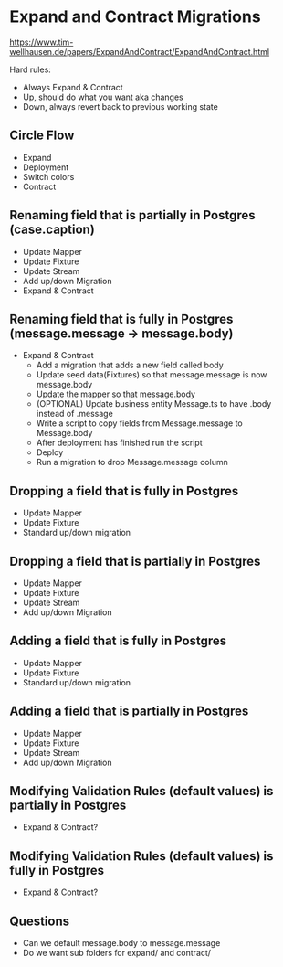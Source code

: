 # Expand and Contract Migrations

https://www.tim-wellhausen.de/papers/ExpandAndContract/ExpandAndContract.html

Hard rules:
- Always Expand & Contract 
- Up, should do what you want aka changes
- Down, always revert back to previous working state

## Circle Flow
- Expand
- Deployment
- Switch colors
- Contract

## Renaming field that is partially in Postgres (case.caption)
- Update Mapper
- Update Fixture
- Update Stream
- Add up/down Migration
- Expand & Contract

## Renaming field that is fully in Postgres (message.message -> message.body)
- Expand & Contract
  - Add a migration that adds a new field called body
  - Update seed data(Fixtures) so that message.message is now message.body
  - Update the mapper so that message.body
  - (OPTIONAL) Update business entity Message.ts to have .body instead of .message
  - Write a script to copy fields from Message.message to Message.body
  - After deployment has finished run the script
  - Deploy
  - Run a migration to drop Message.message column

## Dropping a field that is fully in Postgres
- Update Mapper
- Update Fixture
- Standard up/down migration

## Dropping a field that is partially in Postgres
- Update Mapper
- Update Fixture
- Update Stream
- Add up/down Migration

## Adding a field that is fully in Postgres
- Update Mapper
- Update Fixture
- Standard up/down migration

## Adding a field that is partially in Postgres
- Update Mapper
- Update Fixture
- Update Stream
- Add up/down Migration

## Modifying Validation Rules (default values) is partially in Postgres
- Expand & Contract?


## Modifying Validation Rules (default values) is fully in Postgres
- Expand & Contract?


## Questions
- Can we default message.body to message.message
- Do we want sub folders for expand/ and contract/
